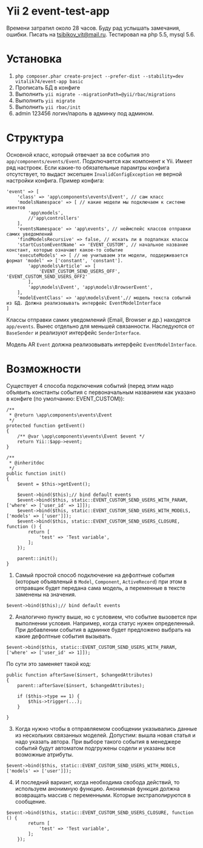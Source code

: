 Yii 2 event-test-app
============================
Времени затратил около 28 часов. Буду рад услышать замечания, ошибки. Писать на tsibikov_vit@mail.ru. Тестировал на php 5.5, mysql 5.6.

Установка
===================
1) `php composer.phar create-project --prefer-dist --stability=dev vitalik74/event-app basic`
2) Прописать БД в конфиге
3) Выполнить `yii migrate --migrationPath=@yii/rbac/migrations` 
4) Выполнить `yii migrate`
5) Выполнить `yii rbac/init`
6) admin 123456 логин/пароль в админку под админом.

Структура
=====================
Основной класс, который отвечает за все события это `app/components/events/Event`. Подключается как компонент к Yii. Имеет ряд настроек. Если какие-то обязательные парамтры конфига отсутствует, то выдаст эксепшен `InvalidConfigException` не верной настройки конфига. Пример конфига:

```
'event' => [
    'class' => 'app\components\events\Event', // сам класс
    'modelsNamespace' => [ // какие модели мы подключаем к системе ивентов
        'app\models',
        //'app\controllers'
    ],
    'eventsNamespace' => 'app\events', // неймспейс классов отправки самих уведомлений
    'findModelsRecursive' => false, // искать ли в подпапках классы
    'startCustomEventName' => 'EVENT_CUSTOM', // начальное название констант, которые означают какое-то событие
    'executeModels' => [ // не учитываем эти модели, поддерживается формат 'model' => ['constant', 'constant']. 
        'app\models\Article' => [
            'EVENT_CUSTOM_SEND_USERS_OFF', 'EVENT_CUSTOM_SEND_USERS_OFF2'
        ],
        'app\models\Event', 'app\models\BrowserEvent',
    ],
    'modelEventClass' => 'app\models\Event',// модель текста событий из БД. Должна реализовывать интерфейс EventModelInterface
]
```
 

Классы отправки самих уведомлений (Email, Browser и др.) находятся `app/events`. Вынес отдельно для меньшей связанности. Наследуются от `BaseSender` и реализуют интерфейс `SenderInterface`.

Модель AR `Event` должна реализовывать интерфейс `EventModelInterface`.
 

Возможности
===================
Существует 4 способа подключения событий (перед этим надо объявить константы события с первоначальным названием как указано в конфиге (по умолчанию: EVENT_CUSTOM)):
```
/**
 * @return \app\components\events\Event
 */
protected function getEvent()
{
    /** @var \app\components\events\Event $event */
    return Yii::$app->event;
}
    
/**
 * @inheritdoc
 */
public function init()
{
    $event = $this->getEvent();

    $event->bind($this);// bind default events
    $event->bind($this, static::EVENT_CUSTOM_SEND_USERS_WITH_PARAM, ['where' => ['user_id' => 1]]);
    $event->bind($this, static::EVENT_CUSTOM_SEND_USERS_WITH_MODELS, ['models' => ['user']]);
    $event->bind($this, static::EVENT_CUSTOM_SEND_USERS_CLOSURE, function () {
        return [
            'test' => 'Test variable',
        ];
    });

    parent::init();
}

```

1) Самый простой способ подключение на дефолтные события (которые объявленый в `Model`, `Component`, `ActiveRecord`) при этом в отправщик будет передана сама модель, а переменные в тексте заменены на значения.

```
$event->bind($this);// bind default events
```

2) Аналогично пункту выше, но с условием, что событие вызовется при выполнении условия. Например, когда статус нужен определенный. При добавлении события в админке будет предложено выбрать на какие дефолтные события вызывать.
```
$event->bind($this, static::EVENT_CUSTOM_SEND_USERS_WITH_PARAM, ['where' => ['user_id' => 1]]);
```

По сути это заменяет такой код:

```
public function afterSave($insert, $changedAttributes)
{
    parent::afterSave($insert, $changedAttributes);

    if ($this->type == 1) {
        $this->trigger(...);
    }
    
}
```

3) Когда нужно чтобы в отправляемом сообщении указывались данные из нескольких связанных моделей. Допустим: вышла новая статья и надо указать автора. При выборе такого события в менеджере событий будут автоматом подгружены содели и указаны все возможные атрибуты. 

```
$event->bind($this, static::EVENT_CUSTOM_SEND_USERS_WITH_MODELS, ['models' => ['user']]);
```

4) И последний вариант, когда необходима свобода действий, то используем анонимную функцию. Анонимная функция должна возвращать массив с переменными. Которые экстраполируются в сообщение.

```
$event->bind($this, static::EVENT_CUSTOM_SEND_USERS_CLOSURE, function () {
        return [
            'test' => 'Test variable',
        ];
    });
```